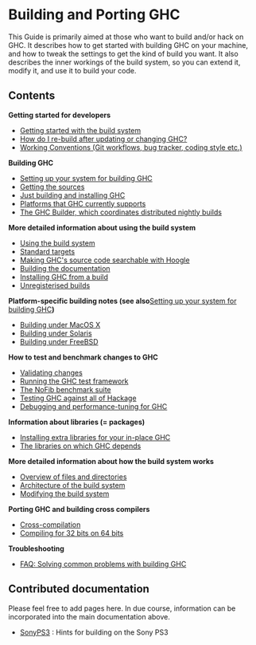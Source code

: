 # Building and Porting GHC


This Guide is primarily aimed at those who want to build and/or
hack on GHC.  It describes how to get started with building GHC on your
machine, and how to tweak the settings to get the kind of build you
want.  It also describes the inner workings of the build system, so you
can extend it, modify it, and use it to build your code.

## Contents

**Getting started for developers**

- [Getting started with the build system](building/hacking)
- [How do I re-build after updating or changing GHC?](building/rebuilding)
- [Working Conventions (Git workflows, bug tracker, coding style etc.) ](working-conventions)

**Building GHC**

- [Setting up your system for building GHC](building/preparation)
- [Getting the sources](building/getting-the-sources)
- [Just building and installing GHC](building/quick-start)
- [Platforms that GHC currently supports](platforms)
- [The GHC Builder, which coordinates distributed nightly builds](builder)

**More detailed information about using the build system**

- [Using the build system](building/using)
- [Standard targets](building/standard-targets)
- [Making GHC's source code searchable with Hoogle](building/hoogle)
- [Building the documentation](building/docs)
- [Installing GHC from a build](building/installing)
- [Unregisterised builds](building/unregisterised)

**Platform-specific building notes (see also**[Setting up your system for building GHC](building/preparation)**)**

- [Building under MacOS X](building/mac-osx)
- [Building under Solaris](building/solaris)
- [Building under FreeBSD](building/preparation/free-bsd)

**How to test and benchmark changes to GHC**

- [Validating changes](testing-patches)
- [Running the GHC test framework](building/running-tests)
- [The NoFib benchmark suite](building/running-no-fib)
- [Testing GHC against all of Hackage](hackage-testing)
- [Debugging and performance-tuning for GHC](debugging)

**Information about libraries (= packages)**

- [Installing extra libraries for your in-place GHC](debugging/installing-packages-inplace)
- [The libraries on which GHC depends](commentary/libraries)

**More detailed information about how the build system works**

- [Overview of files and directories](commentary/source-tree)
- [Architecture of the build system](building/architecture)
- [Modifying the build system](building/modifying)

**Porting GHC and building cross compilers**

- [Cross-compilation](building/cross-compiling)
- [Compiling for 32 bits on 64 bits](building/compiling32on64)

**Troubleshooting**

- [FAQ: Solving common problems with building GHC](building/troubleshooting)

## Contributed documentation


Please feel free to add pages here.  In due course, information can be incorporated into the main documentation above.

- [SonyPS3](sony-p-s3) : Hints for building on the Sony PS3
